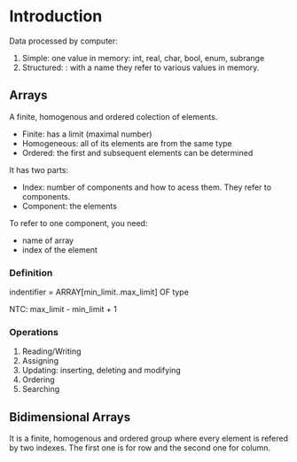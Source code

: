 # Introduction

Data processed by computer:
1. Simple: one value in memory: int, real, char, bool, enum, subrange
2. Structured: : with a name they refer to various values in memory.

## Arrays

A finite, homogenous and ordered colection of elements.

* Finite: has a limit (maximal number)
* Homogeneous: all of its elements are from the same type
* Ordered: the first and subsequent elements can be determined

It has two parts:

* Index: number of components and how to acess them. They refer to components.
* Component: the elements

To refer to one component, you need:

* name of array
* index of the element

### Definition

indentifier = ARRAY[min_limit..max_limit] OF type

NTC: max_limit - min_limit + 1

### Operations

1. Reading/Writing
2. Assigning
3. Updating: inserting, deleting and modifying
4. Ordering
5. Searching

## Bidimensional Arrays

It is a finite, homogenous and ordered group where every element is refered by two indexes.
The first one is for row and the second one for column. 
